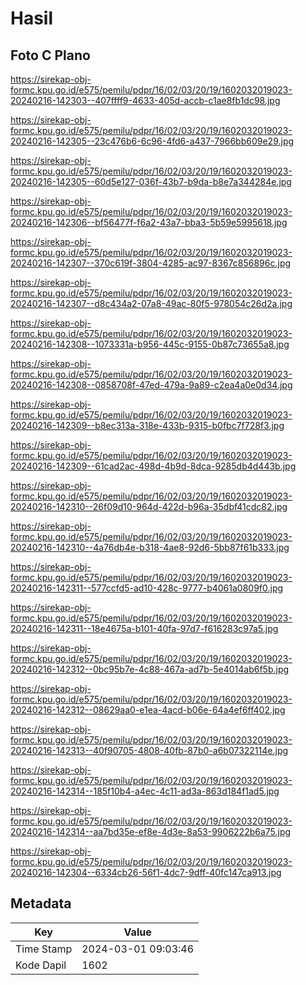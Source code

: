 # Hasil

## Foto C Plano

https://sirekap-obj-formc.kpu.go.id/e575/pemilu/pdpr/16/02/03/20/19/1602032019023-20240216-142303--407ffff9-4633-405d-accb-c1ae8fb1dc98.jpg

https://sirekap-obj-formc.kpu.go.id/e575/pemilu/pdpr/16/02/03/20/19/1602032019023-20240216-142305--23c476b6-6c96-4fd6-a437-7966bb609e29.jpg

https://sirekap-obj-formc.kpu.go.id/e575/pemilu/pdpr/16/02/03/20/19/1602032019023-20240216-142305--60d5e127-036f-43b7-b9da-b8e7a344284e.jpg

https://sirekap-obj-formc.kpu.go.id/e575/pemilu/pdpr/16/02/03/20/19/1602032019023-20240216-142306--bf56477f-f6a2-43a7-bba3-5b59e5995618.jpg

https://sirekap-obj-formc.kpu.go.id/e575/pemilu/pdpr/16/02/03/20/19/1602032019023-20240216-142307--370c619f-3804-4285-ac97-8367c856896c.jpg

https://sirekap-obj-formc.kpu.go.id/e575/pemilu/pdpr/16/02/03/20/19/1602032019023-20240216-142307--d8c434a2-07a8-49ac-80f5-978054c26d2a.jpg

https://sirekap-obj-formc.kpu.go.id/e575/pemilu/pdpr/16/02/03/20/19/1602032019023-20240216-142308--1073331a-b956-445c-9155-0b87c73655a8.jpg

https://sirekap-obj-formc.kpu.go.id/e575/pemilu/pdpr/16/02/03/20/19/1602032019023-20240216-142308--0858708f-47ed-479a-9a89-c2ea4a0e0d34.jpg

https://sirekap-obj-formc.kpu.go.id/e575/pemilu/pdpr/16/02/03/20/19/1602032019023-20240216-142309--b8ec313a-318e-433b-9315-b0fbc7f728f3.jpg

https://sirekap-obj-formc.kpu.go.id/e575/pemilu/pdpr/16/02/03/20/19/1602032019023-20240216-142309--61cad2ac-498d-4b9d-8dca-9285db4d443b.jpg

https://sirekap-obj-formc.kpu.go.id/e575/pemilu/pdpr/16/02/03/20/19/1602032019023-20240216-142310--26f09d10-964d-422d-b96a-35dbf41cdc82.jpg

https://sirekap-obj-formc.kpu.go.id/e575/pemilu/pdpr/16/02/03/20/19/1602032019023-20240216-142310--4a76db4e-b318-4ae8-92d6-5bb87f61b333.jpg

https://sirekap-obj-formc.kpu.go.id/e575/pemilu/pdpr/16/02/03/20/19/1602032019023-20240216-142311--577ccfd5-ad10-428c-9777-b4061a0809f0.jpg

https://sirekap-obj-formc.kpu.go.id/e575/pemilu/pdpr/16/02/03/20/19/1602032019023-20240216-142311--18e4675a-b101-40fa-97d7-f616283c97a5.jpg

https://sirekap-obj-formc.kpu.go.id/e575/pemilu/pdpr/16/02/03/20/19/1602032019023-20240216-142312--0bc95b7e-4c88-467a-ad7b-5e4014ab6f5b.jpg

https://sirekap-obj-formc.kpu.go.id/e575/pemilu/pdpr/16/02/03/20/19/1602032019023-20240216-142312--08629aa0-e1ea-4acd-b06e-64a4ef6ff402.jpg

https://sirekap-obj-formc.kpu.go.id/e575/pemilu/pdpr/16/02/03/20/19/1602032019023-20240216-142313--40f90705-4808-40fb-87b0-a6b07322114e.jpg

https://sirekap-obj-formc.kpu.go.id/e575/pemilu/pdpr/16/02/03/20/19/1602032019023-20240216-142314--185f10b4-a4ec-4c11-ad3a-863d184f1ad5.jpg

https://sirekap-obj-formc.kpu.go.id/e575/pemilu/pdpr/16/02/03/20/19/1602032019023-20240216-142314--aa7bd35e-ef8e-4d3e-8a53-9906222b6a75.jpg

https://sirekap-obj-formc.kpu.go.id/e575/pemilu/pdpr/16/02/03/20/19/1602032019023-20240216-142304--6334cb26-56f1-4dc7-9dff-40fc147ca913.jpg


## Metadata

| Key        | Value               |
| ---------- | ------------------- |
| Time Stamp | 2024-03-01 09:03:46 |
| Kode Dapil | 1602                |



